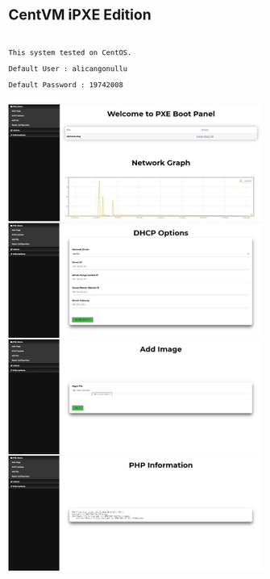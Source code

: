 <h1>CentVM iPXE Edition</h1>
</br>
<pre>
This system tested on CentOS.<br>
Default User : alicangonullu<br>
Default Password : 19742008 <br></pre>
</br>
<img src="img/1.png"></br>
<img src="img/2.png"></br>
<img src="img/3.png"></br>
<img src="img/4.png"></br>
